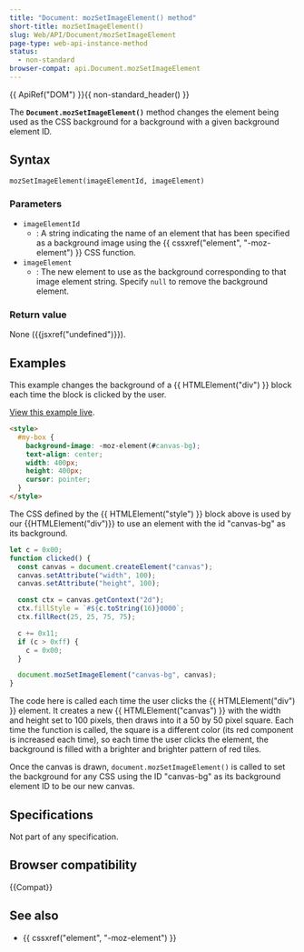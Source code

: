 ```yaml
---
title: "Document: mozSetImageElement() method"
short-title: mozSetImageElement()
slug: Web/API/Document/mozSetImageElement
page-type: web-api-instance-method
status:
  - non-standard
browser-compat: api.Document.mozSetImageElement
---
```


{{ ApiRef("DOM") }}{{ non-standard_header() }}

The **`Document.mozSetImageElement()`** method changes the
element being used as the CSS background for a background with a given background
element ID.

## Syntax

```js-nolint
mozSetImageElement(imageElementId, imageElement)
```

### Parameters

- `imageElementId`
  - : A string indicating the name of an element that has
    been specified as a background image using the {{ cssxref("element", "-moz-element") }} CSS
    function.
- `imageElement`
  - : The new element to use as the background corresponding
    to that image element string. Specify `null` to remove the background
    element.

### Return value

None ({{jsxref("undefined")}}).

## Examples

This example changes the background of a {{ HTMLElement("div") }} block each time the
block is clicked by the user.

[View this example live](https://mdn.dev/archives/media/samples/domref/mozSetImageElement.html).

```html
<style>
  #my-box {
    background-image: -moz-element(#canvas-bg);
    text-align: center;
    width: 400px;
    height: 400px;
    cursor: pointer;
  }
</style>
```

The CSS defined by the {{ HTMLElement("style") }} block above is used by our {{HTMLElement("div")}} to use an element with the id "canvas-bg" as its background.

```js
let c = 0x00;
function clicked() {
  const canvas = document.createElement("canvas");
  canvas.setAttribute("width", 100);
  canvas.setAttribute("height", 100);

  const ctx = canvas.getContext("2d");
  ctx.fillStyle = `#${c.toString(16)}0000`;
  ctx.fillRect(25, 25, 75, 75);

  c += 0x11;
  if (c > 0xff) {
    c = 0x00;
  }

  document.mozSetImageElement("canvas-bg", canvas);
}
```

The code here is called each time the user clicks the {{ HTMLElement("div") }} element.
It creates a new {{ HTMLElement("canvas") }} with the width and height set to 100
pixels, then draws into it a 50 by 50 pixel square. Each time the function is called,
the square is a different color (its red component is increased each time), so each time
the user clicks the element, the background is filled with a brighter and brighter
pattern of red tiles.

Once the canvas is drawn, `document.mozSetImageElement()` is called to set
the background for any CSS using the ID "canvas-bg" as its background element ID to be
our new canvas.

## Specifications

Not part of any specification.

## Browser compatibility

{{Compat}}

## See also

- {{ cssxref("element", "-moz-element") }}
